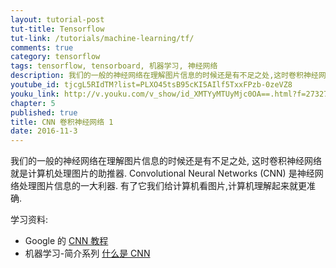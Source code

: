 ```yaml
---
layout: tutorial-post
tut-title: Tensorflow
tut-link: /tutorials/machine-learning/tf/
comments: true
category: tensorflow
tags: tensorflow, tensorboard, 机器学习, 神经网络
description: 我们的一般的神经网络在理解图片信息的时候还是有不足之处,这时卷积神经网络就是计算机处理图片的助推器.
youtube_id: tjcgL5RIdTM?list=PLXO45tsB95cKI5AIlf5TxxFPzb-0zeVZ8
youku_link: http://v.youku.com/v_show/id_XMTYyMTUyMjc0OA==.html?f=27327189&o=1
chapter: 5
published: true
title: CNN 卷积神经网络 1
date: 2016-11-3
---
```


我们的一般的神经网络在理解图片信息的时候还是有不足之处, 
这时卷积神经网络就是计算机处理图片的助推器. 
Convolutional Neural Networks (CNN) 是神经网络处理图片信息的一大利器. 
有了它我们给计算机看图片,计算机理解起来就更准确. 

学习资料:
  * Google 的 [CNN 教程](https://classroom.udacity.com/courses/ud730/lessons/6377263405/concepts/63796332430923)
  * 机器学习-简介系列 [什么是 CNN](/ML_intro/1.3-CNN)